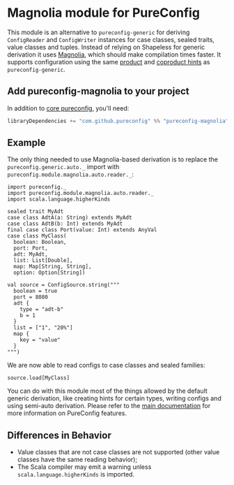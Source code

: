 # Magnolia module for PureConfig

This module is an alternative to `pureconfig-generic` for deriving `ConfigReader` and `ConfigWriter` instances for case
classes, sealed traits, value classes and tuples. Instead of relying on Shapeless for generic derivation it uses
[Magnolia](https://propensive.com/opensource/magnolia), which should make compilation times faster. It supports
configuration using the same [product](https://pureconfig.github.io/docs/overriding-behavior-for-case-classes.html) and
[coproduct hints](https://pureconfig.github.io/docs/overriding-behavior-for-sealed-families.html) as
`pureconfig-generic`.

## Add pureconfig-magnolia to your project

In addition to [core pureconfig](https://github.com/pureconfig/pureconfig), you'll need:

```scala
libraryDependencies += "com.github.pureconfig" %% "pureconfig-magnolia" % "0.13.0"
```

## Example

The only thing needed to use Magnolia-based derivation is to replace the `pureconfig.generic.auto._` import with
`pureconfig.module.magnolia.auto.reader._`:

```tut:silent
import pureconfig._
import pureconfig.module.magnolia.auto.reader._
import scala.language.higherKinds

sealed trait MyAdt
case class AdtA(a: String) extends MyAdt
case class AdtB(b: Int) extends MyAdt
final case class Port(value: Int) extends AnyVal
case class MyClass(
  boolean: Boolean,
  port: Port,
  adt: MyAdt,
  list: List[Double],
  map: Map[String, String],
  option: Option[String])

val source = ConfigSource.string("""
  boolean = true
  port = 8080
  adt {
    type = "adt-b"
    b = 1
  }
  list = ["1", "20%"]
  map {
    key = "value"
  }
""")
```

We are now able to read configs to case classes and sealed families:

```tut:book
source.load[MyClass]
```

You can do with this module most of the things allowed by the default generic derivation, like creating hints for
certain types, writing configs and using semi-auto derivation. Please refer to the
[main documentation](https://pureconfig.github.io/docs) for more information on PureConfig features.

## Differences in Behavior

- Value classes that are not case classes are not supported (other value classes have the same reading behavior);
- The Scala compiler may emit a warning unless `scala.language.higherKinds` is imported.
